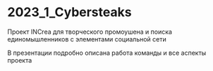 # 2023_1_Cybersteaks
Проект INCrea для творческого промоушена и поиска единомышленников с элементами социальной сети

В презентации подробно описана работа команды и все аспекты проекта
